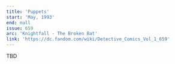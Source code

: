 ```yaml
---
title: 'Puppets'
start: 'May, 1993'
end: null
issue: 659
arc: 'Knightfall - The Broken Bat'
link: 'https://dc.fandom.com/wiki/Detective_Comics_Vol_1_659'
---
```


TBD
